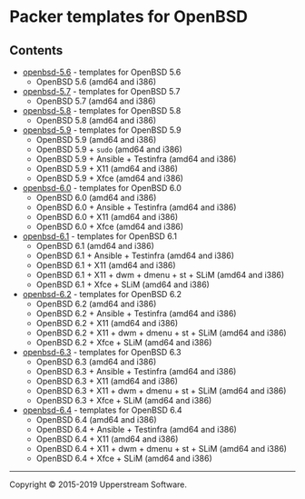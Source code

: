 # Packer templates for OpenBSD

## Contents

* [openbsd-5.6](openbsd-5.6/README.mdown) - templates for OpenBSD 5.6
	* OpenBSD 5.6 (amd64 and i386)
* [openbsd-5.7](openbsd-5.7/README.mdown) - templates for OpenBSD 5.7
	* OpenBSD 5.7 (amd64 and i386)
* [openbsd-5.8](openbsd-5.8/README.mdown) - templates for OpenBSD 5.8
	* OpenBSD 5.8 (amd64 and i386)
* [openbsd-5.9](openbsd-5.9/README.mdown) - templates for OpenBSD 5.9
	* OpenBSD 5.9 (amd64 and i386)
	* OpenBSD 5.9 + `sudo` (amd64 and i386)
	* OpenBSD 5.9 + Ansible + Testinfra (amd64 and i386)
	* OpenBSD 5.9 + X11 (amd64 and i386)
	* OpenBSD 5.9 + Xfce (amd64 and i386)
* [openbsd-6.0](openbsd-6.0/README.mdown) - templates for OpenBSD 6.0
	* OpenBSD 6.0 (amd64 and i386)
	* OpenBSD 6.0 + Ansible + Testinfra (amd64 and i386)
	* OpenBSD 6.0 + X11 (amd64 and i386)
	* OpenBSD 6.0 + Xfce (amd64 and i386)
* [openbsd-6.1](openbsd-6.1/README.mdown) - templates for OpenBSD 6.1
	* OpenBSD 6.1 (amd64 and i386)
	* OpenBSD 6.1 + Ansible + Testinfra (amd64 and i386)
	* OpenBSD 6.1 + X11 (amd64 and i386)
	* OpenBSD 6.1 + X11 + dwm + dmenu + st + SLiM (amd64 and i386)
	* OpenBSD 6.1 + Xfce + SLiM (amd64 and i386)
* [openbsd-6.2](openbsd-6.2/README.mdown) - templates for OpenBSD 6.2
	* OpenBSD 6.2 (amd64 and i386)
	* OpenBSD 6.2 + Ansible + Testinfra (amd64 and i386)
	* OpenBSD 6.2 + X11 (amd64 and i386)
	* OpenBSD 6.2 + X11 + dwm + dmenu + st + SLiM (amd64 and i386)
	* OpenBSD 6.2 + Xfce + SLiM (amd64 and i386)
* [openbsd-6.3](openbsd-6.3/README.mdown) - templates for OpenBSD 6.3
	* OpenBSD 6.3 (amd64 and i386)
	* OpenBSD 6.3 + Ansible + Testinfra (amd64 and i386)
	* OpenBSD 6.3 + X11 (amd64 and i386)
	* OpenBSD 6.3 + X11 + dwm + dmenu + st + SLiM (amd64 and i386)
	* OpenBSD 6.3 + Xfce + SLiM (amd64 and i386)
* [openbsd-6.4](openbsd-6.4/README.mdown) - templates for OpenBSD 6.4
	* OpenBSD 6.4 (amd64 and i386)
	* OpenBSD 6.4 + Ansible + Testinfra (amd64 and i386)
	* OpenBSD 6.4 + X11 (amd64 and i386)
	* OpenBSD 6.4 + X11 + dwm + dmenu + st + SLiM (amd64 and i386)
	* OpenBSD 6.4 + Xfce + SLiM (amd64 and i386)

- - -

Copyright &copy; 2015-2019 Upperstream Software.
